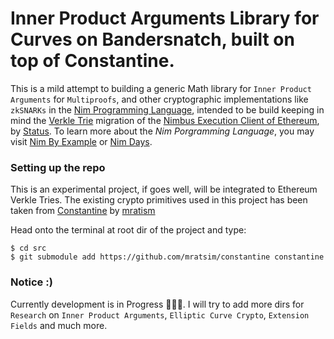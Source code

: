 # Inner Product Arguments Library for Curves on Bandersnatch, built on top of Constantine.

This is a mild attempt to building a generic Math library for `Inner Product Arguments` for `Multiproofs`, and other cryptographic implementations like `zkSNARKs` in the [Nim Programming Language](https://nim-lang.org/documentation.html), intended to be build keeping in mind the [Verkle Trie](https://ethereum.org/en/roadmap/verkle-trees/) migration of the [Nimbus Execution Client of Ethereum](https://github.com/status-im/nimbus-eth1), by [Status](https://status.im/). To learn more about the *Nim Porgramming Language*, you may visit [Nim By Example](https://nim-by-example.github.io/) or [Nim Days](https://github.com/xmonader/nimdays).

### Setting up the repo
This is an experimental project, if goes well, will be integrated to Ethereum Verkle Tries. The existing crypto primitives used in this project has been taken from [Constantine](https://github.com/mratsim/constantine) by [mratism](https://github.com/mratsim/)

Head onto the terminal at root dir of the project and type:

```
$ cd src
$ git submodule add https://github.com/mratsim/constantine constantine
```
### Notice :)

Currently development is in Progress 👷🏾‍♂️. I will try to add more dirs for `Research` on `Inner Product Arguments`, `Elliptic Curve Crypto`, `Extension Fields` and much more.
